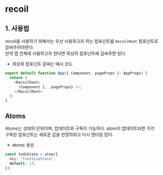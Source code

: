 # recoil

## 1. 사용법

recoil을 사용하기 위해서는 우선 사용하고자 하는 컴포넌트를 `RecoilRoot` 컴포넌트로 감싸주어야한다.  
만약 앱 전체에 사용하고자 한다면 최상의 컴포넌트에 감싸주면 된다.

- 최상위 컴포넌트 감싸는 예시 코드

```js
export default function App({ Component, pageProps }: AppProps) {
  return (
    <RecoilRoot>
      <Component {...pageProps} />;
    </RecoilRoot>
  );
}
```

## Atoms

Atoms는 상태의 단위이며, 업데이트와 구독이 가능하다. atom이 업데이트되면 각각 구독된 컴포넌트는 새로운 값을 반영하려고 다시 랜더링 된다.

- atoms 생성

```js
const todoState = atom({
  key: "fontSizeState",
  default: 14,
});
```
